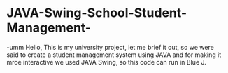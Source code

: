 # JAVA-Swing-School-Student-Management-
-umm Hello, This is my university project, let me brief it out, so we were said to create a student management system using JAVA and for making it mroe interactive we used JAVA Swing, so this code can run in Blue J. 
